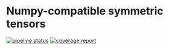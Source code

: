 # Numpy-compatible symmetric tensors

[![pipeline status](https://jugit.fz-juelich.de/explainable-ai/symtensor/badges/develop/pipeline.svg)](https://jugit.fz-juelich.de/explainable-ai/symtensor/-/commits/develop)  [![coverage report](https://jugit.fz-juelich.de/explainable-ai/symtensor/badges/develop/coverage.svg)](https://jugit.fz-juelich.de/explainable-ai/symtensor/-/commits/develop)
